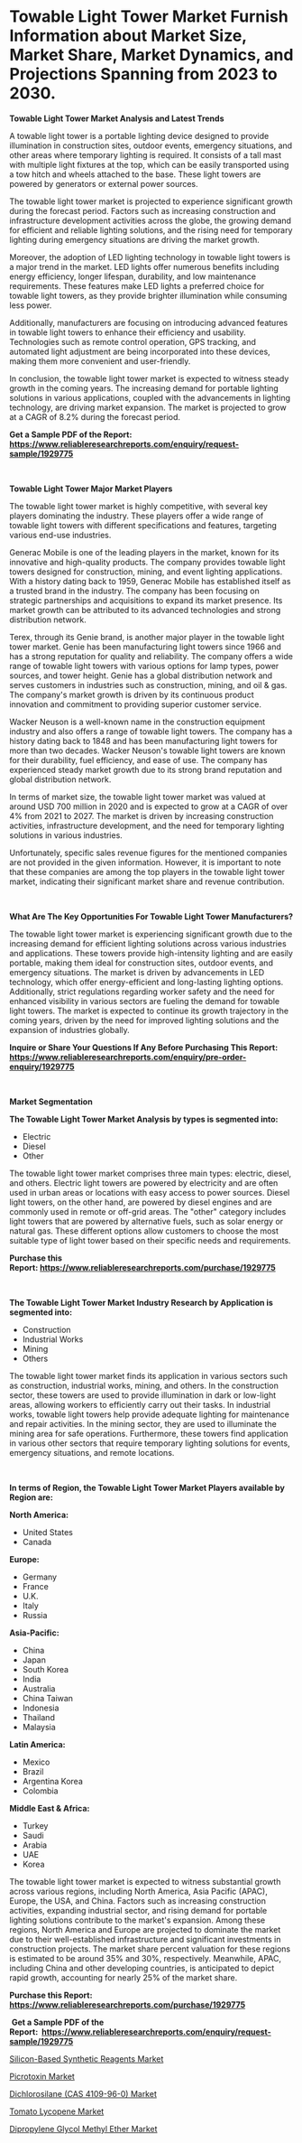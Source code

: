 <p><h1>Towable Light Tower Market Furnish Information about Market Size, Market Share, Market Dynamics, and Projections Spanning from 2023 to 2030.</h1></p><p><strong>Towable Light Tower Market Analysis and Latest Trends</strong></p>
<p><p>A towable light tower is a portable lighting device designed to provide illumination in construction sites, outdoor events, emergency situations, and other areas where temporary lighting is required. It consists of a tall mast with multiple light fixtures at the top, which can be easily transported using a tow hitch and wheels attached to the base. These light towers are powered by generators or external power sources.</p><p>The towable light tower market is projected to experience significant growth during the forecast period. Factors such as increasing construction and infrastructure development activities across the globe, the growing demand for efficient and reliable lighting solutions, and the rising need for temporary lighting during emergency situations are driving the market growth.</p><p>Moreover, the adoption of LED lighting technology in towable light towers is a major trend in the market. LED lights offer numerous benefits including energy efficiency, longer lifespan, durability, and low maintenance requirements. These features make LED lights a preferred choice for towable light towers, as they provide brighter illumination while consuming less power.</p><p>Additionally, manufacturers are focusing on introducing advanced features in towable light towers to enhance their efficiency and usability. Technologies such as remote control operation, GPS tracking, and automated light adjustment are being incorporated into these devices, making them more convenient and user-friendly.</p><p>In conclusion, the towable light tower market is expected to witness steady growth in the coming years. The increasing demand for portable lighting solutions in various applications, coupled with the advancements in lighting technology, are driving market expansion. The market is projected to grow at a CAGR of 8.2% during the forecast period.</p></p>
<p><strong>Get a Sample PDF of the Report:&nbsp; <a href="https://www.reliableresearchreports.com/enquiry/request-sample/1929775">https://www.reliableresearchreports.com/enquiry/request-sample/1929775</a></strong></p>
<p>&nbsp;</p>
<p><strong>Towable Light Tower Major Market Players</strong></p>
<p><p>The towable light tower market is highly competitive, with several key players dominating the industry. These players offer a wide range of towable light towers with different specifications and features, targeting various end-use industries.</p><p>Generac Mobile is one of the leading players in the market, known for its innovative and high-quality products. The company provides towable light towers designed for construction, mining, and event lighting applications. With a history dating back to 1959, Generac Mobile has established itself as a trusted brand in the industry. The company has been focusing on strategic partnerships and acquisitions to expand its market presence. Its market growth can be attributed to its advanced technologies and strong distribution network.</p><p>Terex, through its Genie brand, is another major player in the towable light tower market. Genie has been manufacturing light towers since 1966 and has a strong reputation for quality and reliability. The company offers a wide range of towable light towers with various options for lamp types, power sources, and tower height. Genie has a global distribution network and serves customers in industries such as construction, mining, and oil & gas. The company's market growth is driven by its continuous product innovation and commitment to providing superior customer service.</p><p>Wacker Neuson is a well-known name in the construction equipment industry and also offers a range of towable light towers. The company has a history dating back to 1848 and has been manufacturing light towers for more than two decades. Wacker Neuson's towable light towers are known for their durability, fuel efficiency, and ease of use. The company has experienced steady market growth due to its strong brand reputation and global distribution network.</p><p>In terms of market size, the towable light tower market was valued at around USD 700 million in 2020 and is expected to grow at a CAGR of over 4% from 2021 to 2027. The market is driven by increasing construction activities, infrastructure development, and the need for temporary lighting solutions in various industries.</p><p>Unfortunately, specific sales revenue figures for the mentioned companies are not provided in the given information. However, it is important to note that these companies are among the top players in the towable light tower market, indicating their significant market share and revenue contribution.</p></p>
<p>&nbsp;</p>
<p><strong>What Are The Key Opportunities For Towable Light Tower Manufacturers?</strong></p>
<p><p>The towable light tower market is experiencing significant growth due to the increasing demand for efficient lighting solutions across various industries and applications. These towers provide high-intensity lighting and are easily portable, making them ideal for construction sites, outdoor events, and emergency situations. The market is driven by advancements in LED technology, which offer energy-efficient and long-lasting lighting options. Additionally, strict regulations regarding worker safety and the need for enhanced visibility in various sectors are fueling the demand for towable light towers. The market is expected to continue its growth trajectory in the coming years, driven by the need for improved lighting solutions and the expansion of industries globally.</p></p>
<p><strong>Inquire or Share Your Questions If Any Before Purchasing This Report: <a href="https://www.reliableresearchreports.com/enquiry/pre-order-enquiry/1929775">https://www.reliableresearchreports.com/enquiry/pre-order-enquiry/1929775</a></strong></p>
<p>&nbsp;</p>
<p><strong>Market Segmentation</strong></p>
<p><strong>The Towable Light Tower Market Analysis by types is segmented into:</strong></p>
<p><ul><li>Electric</li><li>Diesel</li><li>Other</li></ul></p>
<p><p>The towable light tower market comprises three main types: electric, diesel, and others. Electric light towers are powered by electricity and are often used in urban areas or locations with easy access to power sources. Diesel light towers, on the other hand, are powered by diesel engines and are commonly used in remote or off-grid areas. The "other" category includes light towers that are powered by alternative fuels, such as solar energy or natural gas. These different options allow customers to choose the most suitable type of light tower based on their specific needs and requirements.</p></p>
<p><strong>Purchase this Report:&nbsp;<a href="https://www.reliableresearchreports.com/purchase/1929775">https://www.reliableresearchreports.com/purchase/1929775</a></strong></p>
<p>&nbsp;</p>
<p><strong>The Towable Light Tower Market Industry Research by Application is segmented into:</strong></p>
<p><ul><li>Construction</li><li>Industrial Works</li><li>Mining</li><li>Others</li></ul></p>
<p><p>The towable light tower market finds its application in various sectors such as construction, industrial works, mining, and others. In the construction sector, these towers are used to provide illumination in dark or low-light areas, allowing workers to efficiently carry out their tasks. In industrial works, towable light towers help provide adequate lighting for maintenance and repair activities. In the mining sector, they are used to illuminate the mining area for safe operations. Furthermore, these towers find application in various other sectors that require temporary lighting solutions for events, emergency situations, and remote locations.</p></p>
<p>&nbsp;</p>
<p><strong>In terms of Region, the Towable Light Tower Market Players available by Region are:</strong></p>
<p>
    <p> <strong> North America: </strong>
        <ul>
            <li>United States</li>
            <li>Canada</li>
        </ul>
        </p> 
    <p> <strong> Europe: </strong>
        <ul>
            <li>Germany</li>
            <li>France</li>
            <li>U.K.</li>
            <li>Italy</li>
            <li>Russia</li>
        </ul>
        </p> 
    <p> <strong> Asia-Pacific: </strong>
        <ul>
            <li>China</li>
            <li>Japan</li>
            <li>South Korea</li>
            <li>India</li>
            <li>Australia</li>
            <li>China Taiwan</li>
            <li>Indonesia</li>
            <li>Thailand</li>
            <li>Malaysia</li>
        </ul>
        </p> 
    <p> <strong> Latin America: </strong>
        <ul>
            <li>Mexico</li>
            <li>Brazil</li>
            <li>Argentina Korea</li>
            <li>Colombia</li>
        </ul>
        </p> 
    <p> <strong> Middle East & Africa: </strong>
        <ul>
            <li>Turkey</li>
            <li>Saudi</li>
            <li>Arabia</li>
            <li>UAE</li>
            <li>Korea</li>
        </ul>
    </p>
    </p>
<p><p>The towable light tower market is expected to witness substantial growth across various regions, including North America, Asia Pacific (APAC), Europe, the USA, and China. Factors such as increasing construction activities, expanding industrial sector, and rising demand for portable lighting solutions contribute to the market's expansion. Among these regions, North America and Europe are projected to dominate the market due to their well-established infrastructure and significant investments in construction projects. The market share percent valuation for these regions is estimated to be around 35% and 30%, respectively. Meanwhile, APAC, including China and other developing countries, is anticipated to depict rapid growth, accounting for nearly 25% of the market share.</p></p>
<p><strong>Purchase this Report: <a href="https://www.reliableresearchreports.com/purchase/1929775">https://www.reliableresearchreports.com/purchase/1929775</a></strong></p>
<p>&nbsp;<strong>Get a Sample PDF of the Report:&nbsp;&nbsp;<a href="https://www.reliableresearchreports.com/enquiry/request-sample/1929775">https://www.reliableresearchreports.com/enquiry/request-sample/1929775</a></strong></p>
<p><strong></strong></p>
<p><p><a href="https://github.com/lilstefpacute/Market-Research-Report-List-1/blob/main/silicon-based-synthetic-reagents-market.md">Silicon-Based Synthetic Reagents Market</a></p><p><a href="https://medium.com/@linneahilll6456/picrotoxin-nbsp-market-focuses-on-market-share-size-and-projected-forecast-till-2030-c4f8a6da8404">Picrotoxin Market</a></p><p><a href="https://github.com/rexevange/Market-Research-Report-List-1/blob/main/dichlorosilane-cas-4109-96-0-market.md">Dichlorosilane (CAS 4109-96-0) Market</a></p><p><a href="https://medium.com/@randysimpson755/tomato-lycopene-market-size-reveals-the-best-marketing-channels-in-global-industry-8185f156a801">Tomato Lycopene Market</a></p><p><a href="https://medium.com/@bonniehoppe2023/decoding-dipropylene-glycol-methyl-ether-market-metrics-market-share-trends-and-growth-patterns-e8de19eeec44">Dipropylene Glycol Methyl Ether Market</a></p></p>